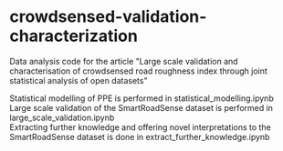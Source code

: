 # crowdsensed-validation-characterization
Data analysis code for the article "Large scale validation and characterisation of crowdsensed road roughness index through joint statistical analysis of open datasets"

Statistical modelling of PPE is performed in statistical_modelling.ipynb \
Large scale validation of the SmartRoadSense dataset is performed in large_scale_validation.ipynb\
Extracting further knowledge and offering novel interpretations to the SmartRoadSense dataset is done in extract_further_knowledge.ipynb
